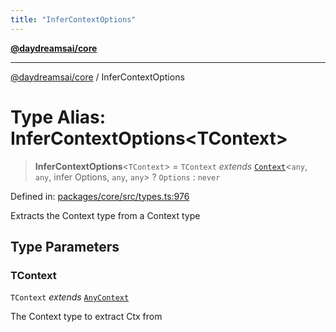 ```yaml
---
title: "InferContextOptions"
---
```


[**@daydreamsai/core**](./api-reference.md)

***

[@daydreamsai/core](./api-reference.md) / InferContextOptions

# Type Alias: InferContextOptions\<TContext\>

> **InferContextOptions**\<`TContext`\> = `TContext` *extends* [`Context`](./Context.md)\<`any`, `any`, infer Options, `any`, `any`\> ? `Options` : `never`

Defined in: [packages/core/src/types.ts:976](https://github.com/dojoengine/daydreams/blob/95678f46ea3908883ec80d853a28c9f23ca4f5c2/packages/core/src/types.ts#L976)

Extracts the Context type from a Context type

## Type Parameters

### TContext

`TContext` *extends* [`AnyContext`](./AnyContext.md)

The Context type to extract Ctx from
